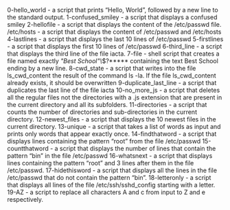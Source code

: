 0-hello_world - a script that prints “Hello, World”, followed by a new line to the standard output.
1-confused_smiley - a script that displays a confused smiley
2-hellofile - a script that displays the content of the /etc/passwd file.
/etc/hosts - a script that displays the content of /etc/passwd and /etc/hosts
4-lastlines - a script that displays the last 10 lines of /etc/passwd
5-firstlines - a script that displays the first 10 lines of /etc/passwd
6-third_line - a script that displays the third line of the file iacta.
7-file - shell script that creates a file named exactly *\"Best School"\\*$?***** containing the text Best School ending by a new line.
8-cwd_state - a script that writes into the file ls_cwd_content the result of the command ls -la. If the file ls_cwd_content already exists, it should be overwritten
9-duplicate_last_line - a script that duplicates the last line of the file iacta
10-no_more_js - a script that deletes all the regular files not the directories with a .js extension that are present in the current directory and all its subfolders.
11-directories - a script that counts the number of directories and sub-directories in the current directory.
12-newest_files - a script that displays the 10 newest files in the current directory.
13-unique - a script that takes a list of words as input and prints only words that appear exactly once.
14-findthatword - a script that displays lines containing the pattern “root” from the file /etc/passwd
15-countthatword - a script that displays the number of lines that contain the pattern “bin” in the file /etc/passwd
16-whatsnext - a script that displays lines containing the pattern “root” and 3 lines after them in the file /etc/passwd.
17-hidethisword - a script that displays all the lines in the file /etc/passwd that do not contain the pattern “bin”.
18-letteronly - a script that displays all lines of the file /etc/ssh/sshd_config starting with a letter.
19-AZ - a script to replace all characters A and c from input to Z and e respectively.
